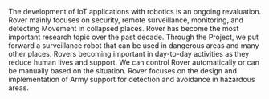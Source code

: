 The development of IoT applications with robotics is an ongoing revaluation. Rover mainly focuses on security, remote surveillance, monitoring, and detecting Movement in collapsed places.
Rover has become the most important research topic over the past decade. Through the Project, we put forward a surveillance robot that can be used in dangerous areas and many other places.
Rovers becoming important in day-to-day activities as they reduce human lives and support.
We can control Rover automatically or can be manually based on the situation. Rover focuses on the design and implementation of Army support for detection and avoidance in hazardous areas.
